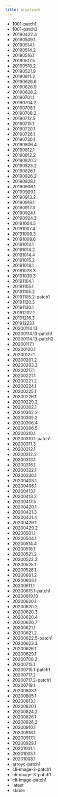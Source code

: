 ```yaml
---
title: oryx/pack
---
```

- 1001-patch1
- 1001-patch2
- 20190422.4
- 20190509.1
- 20190514.1
- 20190514.2
- 20190516.1
- 20190517.5
- 20190518.2
- 20190521.9
- 20190611.2
- 20190626.6
- 20190626.9
- 20190628.2
- 20190701.1
- 20190704.2
- 20190708.1
- 20190708.2
- 20190712.5
- 20190715.1
- 20190720.1
- 20190726.1
- 20190730.1
- 20190806.4
- 20190812.1
- 20190812.2
- 20190820.2
- 20190823.2
- 20190826.1
- 20190826.2
- 20190828.1
- 20190906.1
- 20190909.1
- 20190913.2
- 20190916.1
- 20190917.3
- 20190924.1
- 20190924.3
- 20191004.5
- 20191007.4
- 20191008.3
- 20191008.6
- 20191013.1
- 20191014.2
- 20191014.4
- 20191015.2
- 20191018.1
- 20191028.3
- 20191030.3
- 20191104.1
- 20191105.1
- 20191105.2
- 20191105.2-patch1
- 20191120.3
- 20191130.1
- 20191202.1
- 20191216.3
- 20191223.1
- 20200114.13
- 20200114.13-patch1
- 20200114.13-patch2
- 20200117.1
- 20200120.1
- 20200127.1
- 20200201.2
- 20200203.3
- 20200217.1
- 20200221.1
- 20200221.2
- 20200224.1
- 20200225.1
- 20200226.1
- 20200229.2
- 20200302.1
- 20200302.2
- 20200305.2
- 20200306.4
- 20200306.5
- 20200310.1
- 20200310.1-patch1
- 20200311.3
- 20200312.1
- 20200312.2
- 20200313.1
- 20200316.1
- 20200322.1
- 20200330.1
- 20200403.1
- 20200406.1
- 20200413.1
- 20200413.2
- 20200417.5
- 20200420.1
- 20200421.3
- 20200421.4
- 20200429.1
- 20200429.2
- 20200501.1
- 20200504.1
- 20200514.4
- 20200518.1
- 20200521.2
- 20200522.2
- 20200525.1
- 20200526.1
- 20200601.2
- 20200603.1
- 20200611.1
- 20200615.1-patch1
- 20200619.13
- 20200620.1
- 20200620.2
- 20200620.3
- 20200620.4
- 20200620.7
- 20200621.1
- 20200621.2
- 20200622.5-patch1
- 20200623.3
- 20200626.1
- 20200629.1
- 20200706.2
- 20200715.1
- 20200715.1-patch1
- 20200717.2
- 20200717.2-patch1
- 20200719.1
- 20200803.1
- 20200805.1
- 20200813.1
- 20200820.1
- 20200824.2
- 20200826.1
- 20200826.2
- 20200910.1
- 20200916.1
- 20200917.1
- 20200929.1
- 20201001.1
- 20201005.1
- 20201008.1
- arroyc-patch1
- cli-image-2-patch1
- cli-image-3-patch1
- cli-image-patch1
- latest
- stable

